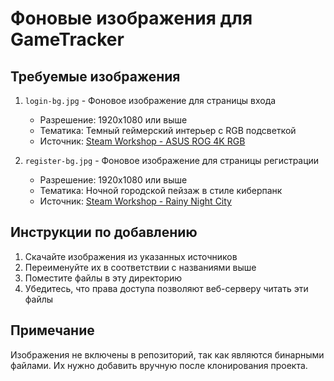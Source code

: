 # Фоновые изображения для GameTracker

## Требуемые изображения

1. `login-bg.jpg` - Фоновое изображение для страницы входа
   - Разрешение: 1920x1080 или выше
   - Тематика: Темный геймерский интерьер с RGB подсветкой
   - Источник: [Steam Workshop - ASUS ROG 4K RGB](https://steamcommunity.com/sharedfiles/filedetails/?l=swedish&id=1507698420)

2. `register-bg.jpg` - Фоновое изображение для страницы регистрации
   - Разрешение: 1920x1080 или выше
   - Тематика: Ночной городской пейзаж в стиле киберпанк
   - Источник: [Steam Workshop - Rainy Night City](https://steamcommunity.com/sharedfiles/filedetails/?id=2178468632)

## Инструкции по добавлению

1. Скачайте изображения из указанных источников
2. Переименуйте их в соответствии с названиями выше
3. Поместите файлы в эту директорию
4. Убедитесь, что права доступа позволяют веб-серверу читать эти файлы

## Примечание

Изображения не включены в репозиторий, так как являются бинарными файлами. Их нужно добавить вручную после клонирования проекта. 